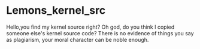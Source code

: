 # Lemons_kernel_src
Hello,you find my kernel source right?
Oh god, do you think I copied someone else's kernel source code?
There is no evidence of things you say as plagiarism, your moral character can be noble enough.
